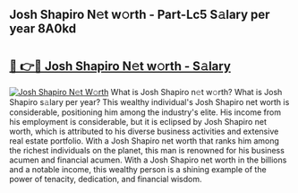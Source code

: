 ## Josh Shapiro N𝚎t w𝚘rth - Part-Lc5 S𝚊lary per year 8A0kd

# <h2><a href="http://gc2tqp.nevu.top/?p=Josh+Shapiro">🔗 👉🔴 Josh Shapiro N𝚎t w𝚘rth - S𝚊lary</a></h2>

[![Josh Shapiro N𝚎t W𝚘rth](https://i.imgur.com/Oavwk0R.jpeg)](http://gc2tqp.nevu.top/?p=Josh+Shapiro)
What is Josh Shapiro n𝚎t w𝚘rth? What is Josh Shapiro s𝚊lary per year?
This wealthy individual's Josh Shapiro net worth is considerable, positioning him among the industry's elite. His income from his employment is considerable, but it is eclipsed by Josh Shapiro net worth, which is attributed to his diverse business activities and extensive real estate portfolio. With a Josh Shapiro net worth that ranks him among the richest individuals on the planet, this man is renowned for his business acumen and financial acumen. With a Josh Shapiro net worth in the billions and a notable income, this wealthy person is a shining example of the power of tenacity, dedication, and financial wisdom.
